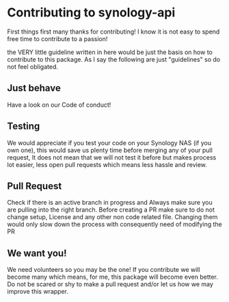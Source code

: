 # Contributing to synology-api

First things first many thanks for contributing!
I know it is not easy to spend free time to contribute to a passion!

the VERY little guideline written in here would be just the basis on how to contribute to this package.
As I say the following are just "guidelines" so do not feel obligated.

## Just behave

Have a look on our Code of conduct! 

## Testing
We would appreciate if you test your code on your Synology NAS (if you own one),
this would save us plenty time before merging any of your pull request, 
It does not mean that we will not test it before but makes process lot easier, 
less open pull requests which means less hassle and review.

## Pull Request

Check if there is an active branch in progress and Always make sure you are pulling into the right branch.
Before creating a PR make sure to do not change setup, License and any other non code related file.
Changing them would only slow down the process with consequently need of modifying the PR

## We want you!
We need volunteers so you may be the one!
If you contribute we will become many which means, for me, this package will become even better.
Do not be scared or shy to make a pull request and/or let us how we may improve this wrapper.

